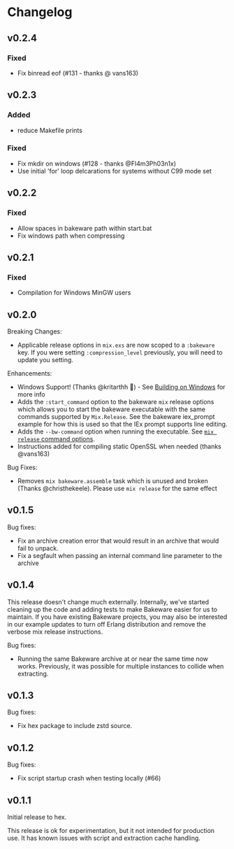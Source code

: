 # Changelog

## v0.2.4

### Fixed

- Fix binread eof (#131 - thanks @ vans163)

## v0.2.3

### Added

- reduce Makefile prints

### Fixed

- Fix mkdir on windows (#128 - thanks @Fl4m3Ph03n1x)
- Use initial 'for' loop delcarations for systems without C99 mode set

## v0.2.2

### Fixed

- Allow spaces in bakeware path within start.bat
- Fix windows path when compressing

## v0.2.1

### Fixed

- Compilation for Windows MinGW users

## v0.2.0

Breaking Changes:

* Applicable release options in `mix.exs` are now scoped to a `:bakeware` key.
  If you were setting `:compression_level` previously, you will need to update
  you setting.

Enhancements:

* Windows Support! (Thanks @kritarthh :tada:) - See [Building on Windows](https://hexdocs.pm/bakeware/readme.html#building-on-windows)
  for more info
* Adds the `:start_command` option to the bakeware `mix` release options
  which allows you to start the bakeware executable with the same commands
  supported by `Mix.Release`. See the bakeware iex_prompt example for how
  this is used so that the IEx prompt supports line editing.
* Adds the `--bw-command`  option when running the executable. See [`mix release` command options](https://hexdocs.pm/mix/Mix.Tasks.Release.html#module-bin-release_name-commands).
* Instructions added for compiling static OpenSSL when needed (thanks @vans163)

Bug Fixes:

* Removes `mix bakeware.assemble` task which is unused and broken (Thanks @christhekeele).
  Please use `mix release` for the same effect

## v0.1.5

Bug fixes:

* Fix an archive creation error that would result in an archive that would fail
  to unpack.
* Fix a segfault when passing an internal command line parameter to the archive

## v0.1.4

This release doesn't change much externally. Internally, we've started cleaning
up the code and adding tests to make Bakeware easier for us to maintain. If you
have existing Bakeware projects, you may also be interested in our example
updates to turn off Erlang distribution and remove the verbose mix release
instructions.

Bug fixes:

* Running the same Bakeware archive at or near the same time now works.
  Previously, it was possible for multiple instances to collide when
  extracting.

## v0.1.3

Bug fixes:

* Fix hex package to include zstd source.

## v0.1.2

Bug fixes:

* Fix script startup crash when testing locally (#66)

## v0.1.1

Initial release to hex.

This release is ok for experimentation, but it not intended for production use.
It has known issues with script and extraction cache handling.

